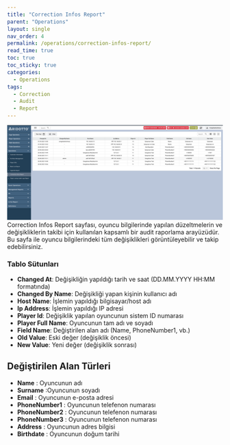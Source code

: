 ```yaml
---
title: "Correction Infos Report"
parent: "Operations"
layout: single
nav_order: 4
permalink: /operations/correction-infos-report/
read_time: true
toc: true
toc_sticky: true
categories:
  - Operations
tags:
  - Correction
  - Audit
  - Report
---
```


![img_4.png](img_4.png)
Correction Infos Report sayfası, oyuncu bilgilerinde yapılan düzeltmelerin ve değişikliklerin takibi için kullanılan kapsamlı bir audit raporlama arayüzüdür. Bu sayfa ile oyuncu bilgilerindeki tüm değişiklikleri görüntüleyebilir ve takip edebilirsiniz.

### Tablo Sütunları

- **Changed At**: Değişikliğin yapıldığı tarih ve saat (DD.MM.YYYY HH:MM formatında)
- **Changed By Name**: Değişikliği yapan kişinin kullanıcı adı
- **Host Name**: İşlemin yapıldığı bilgisayar/host adı
- **Ip Address**: İşlemin yapıldığı IP adresi
- **Player Id**: Değişiklik yapılan oyuncunun sistem ID numarası
- **Player Full Name**: Oyuncunun tam adı ve soyadı
- **Field Name**: Değiştirilen alan adı (Name, PhoneNumber1, vb.)
- **Old Value**: Eski değer (değişiklik öncesi)
- **New Value**: Yeni değer (değişiklik sonrası)

## Değiştirilen Alan Türleri

- **Name** : Oyuncunun adı
- **Surname** :Oyuncunun soyadı
- **Email** : Oyuncunun e-posta adresi
- **PhoneNumber1** : Oyuncunun telefenon numarası
- **PhoneNumber2** : Oyuncunun telefenon numarası
- **PhoneNumber3** : Oyuncunun telefenon numarası
- **Address** : Oyuncunun adres bilgisi
- **Birthdate** : Oyuncunun doğum tarihi

